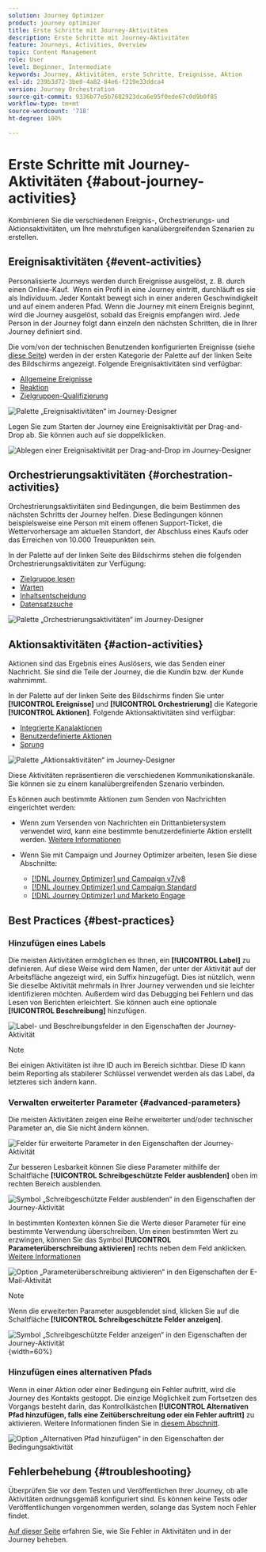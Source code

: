 ```yaml
---
solution: Journey Optimizer
product: journey optimizer
title: Erste Schritte mit Journey-Aktivitäten
description: Erste Schritte mit Journey-Aktivitäten
feature: Journeys, Activities, Overview
topic: Content Management
role: User
level: Beginner, Intermediate
keywords: Journey, Aktivitäten, erste Schritte, Ereignisse, Aktion
exl-id: 239b3d72-3be0-4a82-84e6-f219e33ddca4
version: Journey Orchestration
source-git-commit: 9336b77e5b7682923dca6e95f0ede67c0d9b0f85
workflow-type: tm+mt
source-wordcount: '718'
ht-degree: 100%

---
```


# Erste Schritte mit Journey-Aktivitäten {#about-journey-activities}

Kombinieren Sie die verschiedenen Ereignis-, Orchestrierungs- und Aktionsaktivitäten, um Ihre mehrstufigen kanalübergreifenden Szenarien zu erstellen.

## Ereignisaktivitäten {#event-activities}

Personalisierte Journeys werden durch Ereignisse ausgelöst, z. B. durch einen Online-Kauf.  Wenn ein Profil in eine Journey eintritt, durchläuft es sie als Individuum. Jeder Kontakt bewegt sich in einer anderen Geschwindigkeit und auf einem anderen Pfad. Wenn die Journey mit einem Ereignis beginnt, wird die Journey ausgelöst, sobald das Ereignis empfangen wird. Jede Person in der Journey folgt dann einzeln den nächsten Schritten, die in Ihrer Journey definiert sind.

Die vom/von der technischen Benutzenden konfigurierten Ereignisse (siehe [diese Seite](../event/about-events.md)) werden in der ersten Kategorie der Palette auf der linken Seite des Bildschirms angezeigt. Folgende Ereignisaktivitäten sind verfügbar:

* [Allgemeine Ereignisse](../building-journeys/general-events.md)
* [Reaktion](../building-journeys/reaction-events.md)
* [Zielgruppen-Qualifizierung](../building-journeys/audience-qualification-events.md)

![Palette „Ereignisaktivitäten“ im Journey-Designer](assets/journey43.png)

Legen Sie zum Starten der Journey eine Ereignisaktivität per Drag-and-Drop ab. Sie können auch auf sie doppelklicken.

![Ablegen einer Ereignisaktivität per Drag-and-Drop im Journey-Designer](assets/journey44.png)

## Orchestrierungsaktivitäten {#orchestration-activities}

Orchestrierungsaktivitäten sind Bedingungen, die beim Bestimmen des nächsten Schritts der Journey helfen. Diese Bedingungen können beispielsweise eine Person mit einem offenen Support-Ticket, die Wettervorhersage am aktuellen Standort, der Abschluss eines Kaufs oder das Erreichen von 10.000 Treuepunkten sein. 

In der Palette auf der linken Seite des Bildschirms stehen die folgenden Orchestrierungsaktivitäten zur Verfügung:

<!--* [Optimize](optimize.md)-->
* [Zielgruppe lesen](read-audience.md)
* [Warten](wait-activity.md)
* [Inhaltsentscheidung](content-decision.md)
* [Datensatzsuche](dataset-lookup.md)

![Palette „Orchestrierungsaktivitäten“ im Journey-Designer](assets/journey-orchestration-activities.png)

## Aktionsaktivitäten {#action-activities}

Aktionen sind das Ergebnis eines Auslösers, wie das Senden einer Nachricht. Sie sind die Teile der Journey, die die Kundin bzw. der Kunde wahrnimmt.

In der Palette auf der linken Seite des Bildschirms finden Sie unter **[!UICONTROL Ereignisse]** und **[!UICONTROL Orchestrierung]** die Kategorie **[!UICONTROL Aktionen]**. Folgende Aktionsaktivitäten sind verfügbar:

* [Integrierte Kanalaktionen](../building-journeys/journeys-message.md)
* [Benutzerdefinierte Aktionen](../building-journeys/using-custom-actions.md)
* [Sprung](../building-journeys/jump.md)

![Palette „Aktionsaktivitäten“ im Journey-Designer](assets/journey58.png)

Diese Aktivitäten repräsentieren die verschiedenen Kommunikationskanäle. Sie können sie zu einem kanalübergreifenden Szenario verbinden.

Es können auch bestimmte Aktionen zum Senden von Nachrichten eingerichtet werden:

* Wenn zum Versenden von Nachrichten ein Drittanbietersystem verwendet wird, kann eine bestimmte benutzerdefinierte Aktion erstellt werden. [Weitere Informationen](../action/action.md)

* Wenn Sie mit Campaign und Journey Optimizer arbeiten, lesen Sie diese Abschnitte:

   * [[!DNL Journey Optimizer] und Campaign v7/v8](../action/acc-action.md)
   * [[!DNL Journey Optimizer] und Campaign Standard](../action/acs-action.md)
   * [[!DNL Journey Optimizer] und Marketo Engage](../action/marketo-engage.md)

## Best Practices {#best-practices}

### Hinzufügen eines Labels

Die meisten Aktivitäten ermöglichen es Ihnen, ein **[!UICONTROL Label]** zu definieren. Auf diese Weise wird dem Namen, der unter der Aktivität auf der Arbeitsfläche angezeigt wird, ein Suffix hinzugefügt. Dies ist nützlich, wenn Sie dieselbe Aktivität mehrmals in Ihrer Journey verwenden und sie leichter identifizieren möchten. Außerdem wird das Debugging bei Fehlern und das Lesen von Berichten erleichtert. Sie können auch eine optionale **[!UICONTROL Beschreibung]** hinzufügen.

![Label- und Beschreibungsfelder in den Eigenschaften der Journey-Aktivität](assets/journey-action-label.png)

>[!NOTE]
>
>Bei einigen Aktivitäten ist ihre ID auch im Bereich sichtbar. Diese ID kann beim Reporting als stabilerer Schlüssel verwendet werden als das Label, da letzteres sich ändern kann.

### Verwalten erweiterter Parameter {#advanced-parameters}

Die meisten Aktivitäten zeigen eine Reihe erweiterter und/oder technischer Parameter an, die Sie nicht ändern können.

![Felder für erweiterte Parameter in den Eigenschaften der Journey-Aktivität](assets/journey-advanced-parameters.png)

Zur besseren Lesbarkeit können Sie diese Parameter mithilfe der Schaltfläche **[!UICONTROL Schreibgeschützte Felder ausblenden]** oben im rechten Bereich ausblenden.

![Symbol „Schreibgeschützte Felder ausblenden“ in den Eigenschaften der Journey-Aktivität](assets/journey-hide-read-only-fields.png)

In bestimmten Kontexten können Sie die Werte dieser Parameter für eine bestimmte Verwendung überschreiben. Um einen bestimmten Wert zu erzwingen, können Sie das Symbol **[!UICONTROL Parameterüberschreibung aktivieren]** rechts neben dem Feld anklicken. [Weitere Informationen](../configuration/primary-email-addresses.md#journey-parameters)

![Option „Parameterüberschreibung aktivieren“ in den Eigenschaften der E-Mail-Aktivität](assets/journey-enable-parameter-override.png)

>[!NOTE]
>
>Wenn die erweiterten Parameter ausgeblendet sind, klicken Sie auf die Schaltfläche **[!UICONTROL Schreibgeschützte Felder anzeigen]**.
>
>![Symbol „Schreibgeschützte Felder anzeigen“ in den Eigenschaften der Journey-Aktivität](assets/journey-show-read-only-fields.png){width=60%}

### Hinzufügen eines alternativen Pfads

Wenn in einer Aktion oder einer Bedingung ein Fehler auftritt, wird die Journey des Kontakts gestoppt. Die einzige Möglichkeit zum Fortsetzen des Vorgangs besteht darin, das Kontrollkästchen **[!UICONTROL Alternativen Pfad hinzufügen, falls eine Zeitüberschreitung oder ein Fehler auftritt]** zu aktivieren. Weitere Informationen finden Sie in [diesem Abschnitt](../building-journeys/using-the-journey-designer.md#paths).

![Option „Alternativen Pfad hinzufügen“ in den Eigenschaften der Bedingungsaktivität](assets/journey42.png)

## Fehlerbehebung {#troubleshooting}

Überprüfen Sie vor dem Testen und Veröffentlichen Ihrer Journey, ob alle Aktivitäten ordnungsgemäß konfiguriert sind. Es können keine Tests oder Veröffentlichungen vorgenommen werden, solange das System noch Fehler findet.

[Auf dieser Seite](troubleshooting.md) erfahren Sie, wie Sie Fehler in Aktivitäten und in der Journey beheben.
